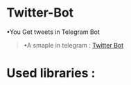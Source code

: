 # Twitter-Bot
•You Get tweets in Telegram Bot
>•A smaple in telegram : [Twitter Bot](https://telegram.me/TwitterRubot)
# Used libraries :

